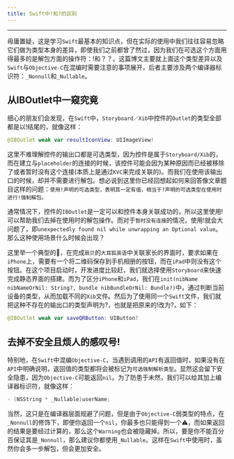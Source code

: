 ```yaml
---
title: Swift中!和?的区别
---
```


---
毋庸置疑，这是学习`Swift`最基本的知识点，但在实际的使用中我们往往容易忽略它们做为类型本身的差异，即使我们之前都曾了然过，因为我们在可选这个方面用得最多的是解包方面的操作符：!和？？。这篇博文主要就上面这个类型差异以及`Swift`与`Objective-C`在混编时需要注意的事项展开，后者主要涉及两个编译器标识符：`_Nonnull`和`_Nullable`。
<!-- more -->

## 从IBOutlet中一窥究竟
细心的朋友们会发现，在`Swift`中，`Storyboard／Xib`中控件的`Outlet`的类型全部都是以!结尾的，就像这样：
```Swift
@IBOutlet weak var resultIconView: UIImageView!
```
这里不难理解控件的输出口都是可选类型，因为控件是属于`Storyboard/Xib`的，而在建立与`placeholder`的连接的时候，该控件可能会因为某种原因而已经被移除了或者暂时没有这个连接(本质上是通过`KVC`来完成关联的)。而我们在使用该输出口的时候，却并不需要进行解包。想必说到这里你已经回想起如何来回答像文章题目这样的问题：`使用!声明的可选类型，表明其一定有值，相当于?声明的可选类型在使用时进行!强制解包。`

通常情况下，控件的`IBOutlet`是一定可以和控件本身关联成功的，所以这里使用!可以帮助我们去掉在使用时的解包操作。而对于`暂时没有连接`的情况，使用!就会大问题了，即`unexpectedly found nil while unwrapping an Optional value`。那么这种使用场景什么时候会出现？

这里举一个典型的🌰，在完成`扇贝`的`大耳狐英语`中关联家长的界面时，要求如果在`iPhone`上，需要有一个将二维码保存到手机相册的按钮，而在`iPad`中则没有这个按钮。在这个项目启动时，开发进度比较赶，我们就选择使用`Storyboard`来快速完成静态界面的搭建。而为了区分`iPhone`和`iPad`，我们在`init(nibName nibNameOrNil: String?, bundle nibBundleOrNil: Bundle?)`中，通过判断当前设备的类型，从而加载不同的`Xib`文件。然后为了使用同一个`Swift`文件，我们就把这种不存在的输出口的类型声明为?，也就是把原来的!改为?，如下：
```Swift
@IBOutlet weak var saveQRButton: UIButton?
```

## 去掉不安全且烦人的感叹号!
特别地，在`Swift`中混编`Objective-C`，当遇到调用的`API`有返回值时，如果没有在`API`中明确说明，返回值的类型都将会被标记为`可选强制解析类型`。显然这会留下安全隐患，因为`Objective-C`可能返回`nil`。为了防患于未然，我们可以给其加上编译器标识符，就像这样：
```C
- (NSString * _Nullable)userName;
```
当然，这只是在编译器层面规避了问题，但是由于`Objective-C`弱类型的特点，在`_Nonnull`的修饰下，即便你返回一个`nil`，你最多也只能得到一个⚠️，而如果返回的结果是要经过计算的，那么这个`Warning`也会被隐藏掉。所以，要是你不能百分百保证其是`_Nonnull`，那么建议你都使用`_Nullable`。这样在`Swift`中使用时，虽然你会多一步解包，但会更加安全。